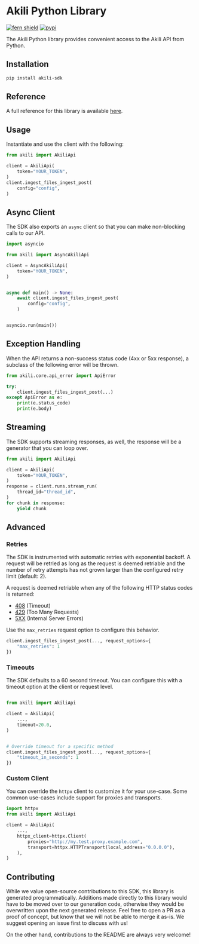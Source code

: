 # Akili Python Library

[![fern shield](https://img.shields.io/badge/%F0%9F%8C%BF-Built%20with%20Fern-brightgreen)](https://buildwithfern.com?utm_source=github&utm_medium=github&utm_campaign=readme&utm_source=https%3A%2F%2Fgithub.com%2Fturnkeyafrica%2Fakili-python-sdk)
[![pypi](https://img.shields.io/pypi/v/akili-sdk)](https://pypi.python.org/pypi/akili-sdk)

The Akili Python library provides convenient access to the Akili API from Python.

## Installation

```sh
pip install akili-sdk
```

## Reference

A full reference for this library is available [here](./reference.md).

## Usage

Instantiate and use the client with the following:

```python
from akili import AkiliApi

client = AkiliApi(
    token="YOUR_TOKEN",
)
client.ingest_files_ingest_post(
    config="config",
)
```

## Async Client

The SDK also exports an `async` client so that you can make non-blocking calls to our API.

```python
import asyncio

from akili import AsyncAkiliApi

client = AsyncAkiliApi(
    token="YOUR_TOKEN",
)


async def main() -> None:
    await client.ingest_files_ingest_post(
        config="config",
    )


asyncio.run(main())
```

## Exception Handling

When the API returns a non-success status code (4xx or 5xx response), a subclass of the following error
will be thrown.

```python
from akili.core.api_error import ApiError

try:
    client.ingest_files_ingest_post(...)
except ApiError as e:
    print(e.status_code)
    print(e.body)
```

## Streaming

The SDK supports streaming responses, as well, the response will be a generator that you can loop over.

```python
from akili import AkiliApi

client = AkiliApi(
    token="YOUR_TOKEN",
)
response = client.runs.stream_run(
    thread_id="thread_id",
)
for chunk in response:
    yield chunk
```

## Advanced

### Retries

The SDK is instrumented with automatic retries with exponential backoff. A request will be retried as long
as the request is deemed retriable and the number of retry attempts has not grown larger than the configured
retry limit (default: 2).

A request is deemed retriable when any of the following HTTP status codes is returned:

- [408](https://developer.mozilla.org/en-US/docs/Web/HTTP/Status/408) (Timeout)
- [429](https://developer.mozilla.org/en-US/docs/Web/HTTP/Status/429) (Too Many Requests)
- [5XX](https://developer.mozilla.org/en-US/docs/Web/HTTP/Status/500) (Internal Server Errors)

Use the `max_retries` request option to configure this behavior.

```python
client.ingest_files_ingest_post(..., request_options={
    "max_retries": 1
})
```

### Timeouts

The SDK defaults to a 60 second timeout. You can configure this with a timeout option at the client or request level.

```python

from akili import AkiliApi

client = AkiliApi(
    ...,
    timeout=20.0,
)


# Override timeout for a specific method
client.ingest_files_ingest_post(..., request_options={
    "timeout_in_seconds": 1
})
```

### Custom Client

You can override the `httpx` client to customize it for your use-case. Some common use-cases include support for proxies
and transports.
```python
import httpx
from akili import AkiliApi

client = AkiliApi(
    ...,
    httpx_client=httpx.Client(
        proxies="http://my.test.proxy.example.com",
        transport=httpx.HTTPTransport(local_address="0.0.0.0"),
    ),
)
```

## Contributing

While we value open-source contributions to this SDK, this library is generated programmatically.
Additions made directly to this library would have to be moved over to our generation code,
otherwise they would be overwritten upon the next generated release. Feel free to open a PR as
a proof of concept, but know that we will not be able to merge it as-is. We suggest opening
an issue first to discuss with us!

On the other hand, contributions to the README are always very welcome!
